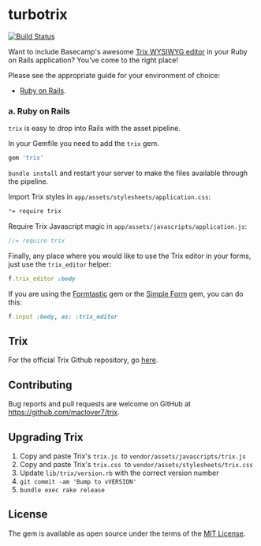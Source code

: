 # turbotrix

[![Build Status](https://travis-ci.org/maclover7/turbotrix.svg)](https://travis-ci.org/maclover7/turbotrix)

Want to include Basecamp's awesome [Trix WYSIWYG
editor](http://trix-editor.org) in your Ruby on Rails application?
You've come to the right place!

Please see the appropriate guide for your environment of choice:

* [Ruby on Rails](#a-ruby-on-rails).

### a. Ruby on Rails

`trix` is easy to drop into Rails with the asset pipeline.

In your Gemfile you need to add the `trix` gem.

```ruby
gem 'trix'
```

`bundle install` and restart your server to make the files available through the pipeline.

Import Trix styles in `app/assets/stylesheets/application.css`:

```css
*= require trix
```

Require Trix Javascript magic in `app/assets/javascripts/application.js`:

```js
//= require trix
```

Finally, any place where you would like to use the Trix editor in your
forms, just use the `trix_editor` helper:

```ruby
f.trix_editor :body
```

If you are using the [Formtastic](https://github.com/justinfrench/formtastic) gem or the [Simple Form](https://github.com/plataformatec/simple_form) gem, you can do this:

```ruby
f.input :body, as: :trix_editor
```

## Trix

For the official Trix Github repository, go
[here](https://github.com/basecamp/trix).

## Contributing

Bug reports and pull requests are welcome on GitHub at https://github.com/maclover7/trix.

## Upgrading Trix
1. Copy and paste Trix's `trix.js `to `vendor/assets/javascripts/trix.js`
2. Copy and paste Trix's `trix.css `to `vendor/assets/stylesheets/trix.css`
3. Update `lib/trix/version.rb` with the correct version number
4. `git commit -am 'Bump to vVERSION'`
4. `bundle exec rake release`

## License

The gem is available as open source under the terms of the [MIT License](http://opensource.org/licenses/MIT).
